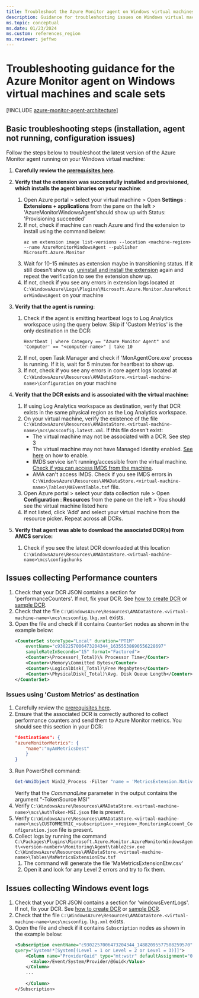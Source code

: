 ```yaml
---
title: Troubleshoot the Azure Monitor agent on Windows virtual machines and scale sets
description: Guidance for troubleshooting issues on Windows virtual machines, scale sets with Azure Monitor agent and Data Collection Rules.
ms.topic: conceptual
ms.date: 01/23/2024
ms.custom: references_region
ms.reviewer: jeffwo
---
```


# Troubleshooting guidance for the Azure Monitor agent on Windows virtual machines and scale sets

[!INCLUDE [azure-monitor-agent-architecture](../../../includes/azure-monitor-agent/azure-monitor-agent-architecture-include.md)]

## Basic troubleshooting steps (installation, agent not running, configuration issues)
Follow the steps below to troubleshoot the latest version of the Azure Monitor agent running on your Windows virtual machine:

1. **Carefully review the [prerequisites here](./azure-monitor-agent-manage.md#prerequisites).**  

2. **Verify that the extension was successfully installed and provisioned, which installs the agent binaries on your machine**:  
    1. Open Azure portal > select your virtual machine > Open **Settings** : **Extensions + applications** from the pane on the left > 'AzureMonitorWindowsAgent'should show up with Status: 'Provisioning succeeded'  
    2. If not, check if machine can reach Azure and find the extension to install using the command below:  
        ```azurecli
        az vm extension image list-versions --location <machine-region> --name AzureMonitorWindowsAgent --publisher Microsoft.Azure.Monitor
        ```  
    3. Wait for 10-15 minutes as extension maybe in transitioning status. If it still doesn't show up, [uninstall and install the extension](./azure-monitor-agent-manage.md) again and repeat the verification to see the extension show up. 
    4. If not, check if you see any errors in extension logs located at `C:\WindowsAzure\Logs\Plugins\Microsoft.Azure.Monitor.AzureMonitorWindowsAgent` on your machine   
    
3. **Verify that the agent is running**:  
    1. Check if the agent is emitting heartbeat logs to Log Analytics workspace using the query below. Skip if 'Custom Metrics' is the only destination in the DCR:
        ```Kusto
        Heartbeat | where Category == "Azure Monitor Agent" and 'Computer' == "<computer-name>" | take 10
        ```
    2. If not, open Task Manager and check if 'MonAgentCore.exe' process is running. If it is, wait for 5 minutes for heartbeat to show up.  
    3. If not, check if you see any errors in core agent logs located at `C:\WindowsAzure\Resources\AMADataStore.<virtual-machine-name>\Configuration` on your machine  
    
4. **Verify that the DCR exists and is associated with the virtual machine:**  
    1. If using Log Analytics workspace as destination, verify that DCR exists in the same physical region as the Log Analytics workspace.  
    2. On your virtual machine, verify the existence of the file `C:\WindowsAzure\Resources\AMADataStore.<virtual-machine-name>\mcs\mcsconfig.latest.xml`. If this file doesn't exist:
        - The virtual machine may not be associated with a DCR. See step 3
        - The virtual machine may not have Managed Identity enabled. [See here](../../active-directory/managed-identities-azure-resources/qs-configure-portal-windows-vm.md#enable-system-assigned-managed-identity-during-creation-of-a-vm) on how to enable. 
        - IMDS service isn't running/accessible from the virtual machine. [Check if you can access IMDS from the machine](/azure/virtual-machines/windows/instance-metadata-service?tabs=windows). 
        - AMA can't access IMDS. Check if you see IMDS errors in `C:\WindowsAzure\Resources\AMADataStore.<virtual-machine-name>\Tables\MAEventTable.tsf` file.
    3. Open Azure portal > select your data collection rule > Open **Configuration** : **Resources** from the pane on the left > You should see the virtual machine listed here  
    4. If not listed, click 'Add' and select your virtual machine from the resource picker. Repeat across all DCRs.

5. **Verify that agent was able to download the associated DCR(s) from AMCS service:**  
    1. Check if you see the latest DCR downloaded at this location `C:\WindowsAzure\Resources\AMADataStore.<virtual-machine-name>\mcs\configchunks`  
    
## Issues collecting Performance counters
1. Check that your DCR JSON contains a section for 'performanceCounters'. If not, fix your DCR. See [how to create DCR](./azure-monitor-agent-data-collection.md) or [sample DCR](./data-collection-rule-sample-agent.md).
2. Check that the file `C:\WindowsAzure\Resources\AMADataStore.<virtual-machine-name>\mcs\mcsconfig.lkg.xml` exists.
3. Open the file and check if it contains `CounterSet` nodes as shown in the example below:
    ```xml
    <CounterSet storeType="Local" duration="PT1M" 
        eventName="c9302257006473204344_16355538690556228697" 
        sampleRateInSeconds="15" format="Factored">
        <Counter>\Processor(_Total)\% Processor Time</Counter>
        <Counter>\Memory\Committed Bytes</Counter>
        <Counter>\LogicalDisk(_Total)\Free Megabytes</Counter>
        <Counter>\PhysicalDisk(_Total)\Avg. Disk Queue Length</Counter>
    </CounterSet>
    ```


### Issues using 'Custom Metrics' as destination
1. Carefully review the [prerequisites here](./azure-monitor-agent-manage.md#prerequisites).  
2. Ensure that the associated DCR is correctly authored to collect performance counters and send them to Azure Monitor metrics. You should see this section in your DCR:
    ```json
    "destinations": {  
    "azureMonitorMetrics": {  
        "name":"myAmMetricsDest" 
        } 
    }
    ```
3. Run PowerShell command:
    ```powershell
    Get-WmiObject Win32_Process -Filter "name = 'MetricsExtension.Native.exe'" | select Name,ExecutablePath,CommandLine | Format-List
    ```
    Verify that the *CommandLine* parameter in the output contains the argument "-TokenSource MSI"
4. Verify `C:\WindowsAzure\Resources\AMADataStore.<virtual-machine-name>\mcs\AuthToken-MSI.json` file is present.
5. Verify `C:\WindowsAzure\Resources\AMADataStore.<virtual-machine-name>\mcs\CUSTOMMETRIC_<subscription>_<region>_MonitoringAccount_Configuration.json` file is present.
6. Collect logs by running the command `C:\Packages\Plugins\Microsoft.Azure.Monitor.AzureMonitorWindowsAgent\<version-number>\Monitoring\Agent\table2csv.exe C:\WindowsAzure\Resources\AMADataStore.<virtual-machine-name>\Tables\MaMetricsExtensionEtw.tsf`
    1. The command will generate the file 'MaMetricsExtensionEtw.csv'
    2. Open it and look for any Level 2 errors and try to fix them.

## Issues collecting Windows event logs
1. Check that your DCR JSON contains a section for 'windowsEventLogs'. If not, fix your DCR. See [how to create DCR](./azure-monitor-agent-data-collection.md) or [sample DCR](./data-collection-rule-sample-agent.md).
2. Check that the file `C:\WindowsAzure\Resources\AMADataStore.<virtual-machine-name>\mcs\mcsconfig.lkg.xml` exists.
3. Open the file and check if it contains `Subscription` nodes as shown in the example below:
    ```xml
    <Subscription eventName="c9302257006473204344_14882095577508259570" 
    query="System!*[System[(Level = 1 or Level = 2 or Level = 3)]]">
        <Column name="ProviderGuid" type="mt:wstr" defaultAssignment="00000000-0000-0000-0000-000000000000">
          <Value>/Event/System/Provider/@Guid</Value>
        </Column>
        ...
        
        </Column>
    </Subscription>
    ```
